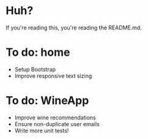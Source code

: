 # Huh?
If you're reading this, you're reading the README.md.

# To do: home
* Setup Bootstrap
* Improve responsive text sizing

# To do: WineApp
* Improve wine recommendations
* Ensure non-duplicate user emails
* Write more unit tests!
